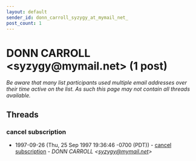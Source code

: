 ```yaml
---
layout: default
sender_id: donn_carroll_syzygy_at_mymail_net_
post_count: 1
---
```


# DONN CARROLL <syzygy<span>@</span>mymail.net> (1 post)

_Be aware that many list participants used multiple email addresses over their time active on the list. As such this page may not contain all threads available._

## Threads

### cancel subscription
+ 1997-09-26 (Thu, 25 Sep 1997 19:36:46 -0700 (PDT)) - [cancel subscription](/archive/1997/09/d5c4478cc02c37e5f7af6cc4a0dc436d925f7922e4477948d0d8a04f0e52b149) - _DONN CARROLL \<syzygy@mymail.net\>_

